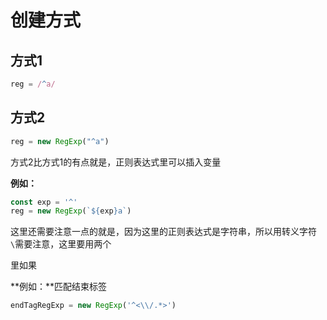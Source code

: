 # 创建方式

## 方式1

```js
reg = /^a/
```

## 方式2

```js
reg = new RegExp("^a")
```

方式2比方式1的有点就是，正则表达式里可以插入变量

**例如：**

```js
const exp = '^'
reg = new RegExp(`${exp}a`)
```

这里还需要注意一点的就是，因为这里的正则表达式是字符串，所以用转义字符`\`需要注意，这里要用两个

里如果

**例如：**匹配结束标签

```js
endTagRegExp = new RegExp('^<\\/.*>')
```

